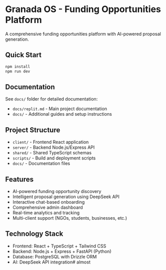 # Granada OS - Funding Opportunities Platform

A comprehensive funding opportunities platform with AI-powered proposal generation.

## Quick Start
```bash
npm install
npm run dev
```

## Documentation
See `docs/` folder for detailed documentation:
- `docs/replit.md` - Main project documentation
- `docs/` - Additional guides and setup instructions

## Project Structure
- `client/` - Frontend React application
- `server/` - Backend Node.js/Express API
- `shared/` - Shared TypeScript schemas
- `scripts/` - Build and deployment scripts
- `docs/` - Documentation files

## Features
- AI-powered funding opportunity discovery
- Intelligent proposal generation using DeepSeek API
- Interactive chat-based onboarding
- Comprehensive admin dashboard
- Real-time analytics and tracking
- Multi-client support (NGOs, students, businesses, etc.)

## Technology Stack
- Frontend: React + TypeScript + Tailwind CSS
- Backend: Node.js + Express + FastAPI (Python)
- Database: PostgreSQL with Drizzle ORM
- AI: DeepSeek API integration# almost
